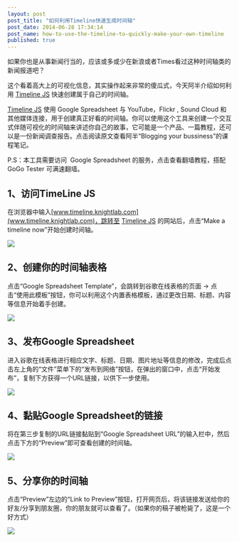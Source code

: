 ```yaml
---
layout: post
post_title: "如何利用Timeline快速生成时间轴"
post_date: 2014-06-28 17:34:14
post_name: how-to-use-the-timeline-to-quickly-make-your-own-timeline
published: true
---
```

如果你也是从事新闻行当的，应该或多或少在新浪或者Times看过这种时间轴类的新闻报道吧？

这个看着高大上的可视化信息，其实操作起来非常的傻瓜式，今天阿半介绍如何利用 [Timeline JS](http://timeline.knightlab.com/) 快速创建属于自己的时间轴。

[Timeline JS](http://timeline.knightlab.com/) 使用 Google Spreadsheet 与 YouTube，Flickr , Sound Cloud 和其他媒体连接，用于创建真正好看的时间轴。你可以使用这个工具来创建一个交互式伴随可视化的时间轴来讲述你自己的故事，它可能是一个产品、一篇教程，还可以是一份新闻调查报告。点击阅读原文查看阿半“Blogging your bussiness”的课程笔记。

P.S：本工具需要访问  Google Spreadsheet 的服务，点击查看翻墙教程，搭配 GoGo Tester 可满速翻墙。

## 1、访问TimeLine JS

在浏览器中输入[www.timeline.knightlab.com](www.timeline.knightlab.com)，跳转至 [Timeline JS](http://timeline.knightlab.com/) 的网站后，点击“Make a timeline now”开始创建时间轴。

![](http://mmbiz.qpic.cn/mmbiz/z3T1vlHdIX85NNniaamgSzENlcn3iayWSJWaRIok7sCP6RVOJOCBdCVFfjwGhibLJrXDfCwxqBlsQABpzr6ia0bNCw/0)

## 2、创建你的时间轴表格

点击“Google Spreadsheet Template”，会跳转到谷歌在线表格的页面 -&gt; 点击“使用此模板”按钮，你可以利用这个内置表格模板，通过更改日期、标题、内容等信息开始着手创建。

![](http://mmbiz.qpic.cn/mmbiz/z3T1vlHdIX85NNniaamgSzENlcn3iayWSJXKBLjjtfy5ubRCaE22GTypLLDxByKCIvbznCzUvFHFoRwXCDeMjkww/0)

## 3、发布Google Spreadsheet

进入谷歌在线表格进行相应文字、标题、日期、图片地址等信息的修改，完成后点击左上角的“文件”菜单下的“发布到网络”按钮，在弹出的窗口中，点击“开始发布”，复制下方获得一个URL链接，以供下一步使用。

![](http://mmbiz.qpic.cn/mmbiz/z3T1vlHdIX85NNniaamgSzENlcn3iayWSJxf0iaMDEIdicuiaI5jqnj2EPQ0r7OsyVmc7gN3fyR3y8cq0pz3T7cab2A/0)

## 4、黏贴Google Spreadsheet的链接

将在第三步复制的URL链接黏贴到“Google Spreadsheet URL”的输入栏中，然后点击下方的“Preview”即可查看创建的时间轴。

![](http://mmbiz.qpic.cn/mmbiz/z3T1vlHdIX85NNniaamgSzENlcn3iayWSJE1CICE0rX2OsY0iaCyCW0emIhnl7s3nHHBRYZ3yNSaIRb2H6IPGVQ8A/0)

## 5、分享你的时间轴

点击“Preview”左边的“Link to Preview”按钮，打开网页后，将该链接发送给你的好友/分享到朋友圈，你的朋友就可以查看了。（如果你的稿子被枪毙了，这是一个好方式）

![](http://mmbiz.qpic.cn/mmbiz/z3T1vlHdIX85NNniaamgSzENlcn3iayWSJoY2RdYNrWM8otwm8x4OWQ1he5XTOGPMFUS7cpavCwveX0j1hgZ9QlA/0)